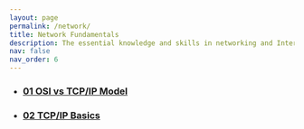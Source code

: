 ```yaml
---
layout: page
permalink: /network/
title: Network Fundamentals
description: The essential knowledge and skills in networking and Internet traffic
nav: false
nav_order: 6
---
```


<div class="post">
  <ul class="post-list">
    <li>
      <h3>
        <a class="post-title" href="/network/01-osi-tcpip">01 OSI vs TCP/IP Model</a>
      </h3>
    </li>    
    <li>
      <h3>
        <a class="post-title" href="/network/02-tcpip">02 TCP/IP Basics</a>
      </h3>
    </li>
  </ul>
</div>

